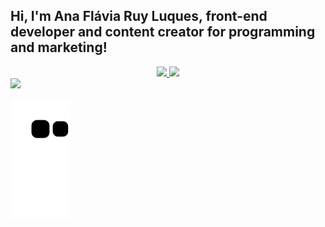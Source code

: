 ## Hi, I'm Ana Flávia Ruy Luques, front-end developer and content creator for programming and marketing!
<div align="center">
  <a href="https://github.com/ruyluques">
  <img height="180em" src="https://github-readme-stats.vercel.app/api?username=ruyluques&show_icons=true&theme=dracula&include_all_commits=true&count_private=true"/>
  <img height="180em" src="https://github-readme-stats.vercel.app/api/top-langs/?username=ruyluques&layout=compact&langs_count=7&theme=dracula"/>
</div>
<div> 
  <a href = "mailto:ruyluques.profissional@gmail.com"><img src="https://img.shields.io/badge/-Gmail-%23333?style=for-the-badge&logo=gmail&logoColor=white" target="_blank"></a>

 
  ![Snake animation](https://github.com/rafaballerini/rafaballerini/blob/output/github-contribution-grid-snake.svg)
 
</div>
